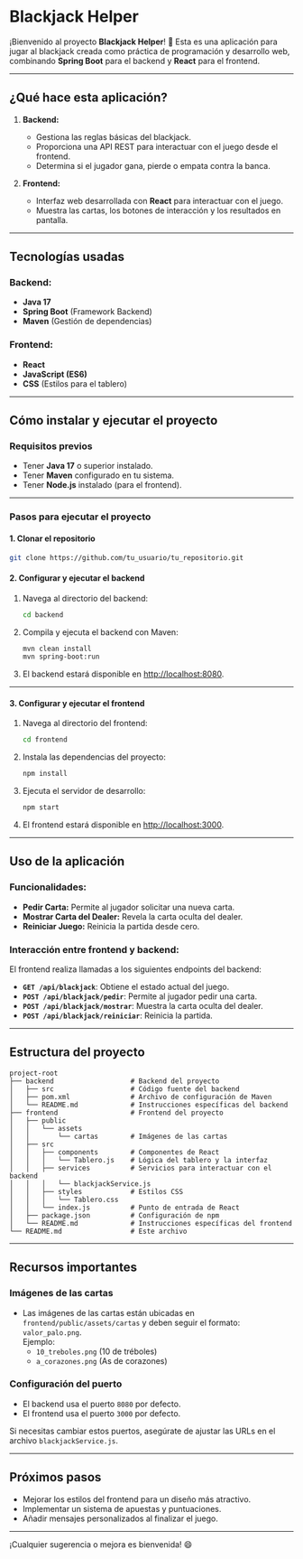 # **Blackjack Helper**

¡Bienvenido al proyecto **Blackjack Helper**! 🎴 Esta es una aplicación para jugar al blackjack creada como práctica de programación y desarrollo web, combinando **Spring Boot** para el backend y **React** para el frontend.

---

## **¿Qué hace esta aplicación?**

1. **Backend:**  
   - Gestiona las reglas básicas del blackjack.  
   - Proporciona una API REST para interactuar con el juego desde el frontend.  
   - Determina si el jugador gana, pierde o empata contra la banca.

2. **Frontend:**  
   - Interfaz web desarrollada con **React** para interactuar con el juego.  
   - Muestra las cartas, los botones de interacción y los resultados en pantalla.

---

## **Tecnologías usadas**

### Backend:
- **Java 17**
- **Spring Boot** (Framework Backend)
- **Maven** (Gestión de dependencias)

### Frontend:
- **React**
- **JavaScript (ES6)**  
- **CSS** (Estilos para el tablero)

---

## **Cómo instalar y ejecutar el proyecto**

### **Requisitos previos**

- Tener **Java 17** o superior instalado.
- Tener **Maven** configurado en tu sistema.
- Tener **Node.js** instalado (para el frontend).

---

### **Pasos para ejecutar el proyecto**

#### **1. Clonar el repositorio**
```bash
git clone https://github.com/tu_usuario/tu_repositorio.git
```

#### **2. Configurar y ejecutar el backend**
1. Navega al directorio del backend:
   ```bash
   cd backend
   ```
2. Compila y ejecuta el backend con Maven:
   ```bash
   mvn clean install
   mvn spring-boot:run
   ```
3. El backend estará disponible en [http://localhost:8080](http://localhost:8080).

---

#### **3. Configurar y ejecutar el frontend**
1. Navega al directorio del frontend:
   ```bash
   cd frontend
   ```
2. Instala las dependencias del proyecto:
   ```bash
   npm install
   ```
3. Ejecuta el servidor de desarrollo:
   ```bash
   npm start
   ```
4. El frontend estará disponible en [http://localhost:3000](http://localhost:3000).

---

## **Uso de la aplicación**

### Funcionalidades:
- **Pedir Carta:** Permite al jugador solicitar una nueva carta.  
- **Mostrar Carta del Dealer:** Revela la carta oculta del dealer.  
- **Reiniciar Juego:** Reinicia la partida desde cero.

### Interacción entre frontend y backend:
El frontend realiza llamadas a los siguientes endpoints del backend:

- **`GET /api/blackjack`**: Obtiene el estado actual del juego.
- **`POST /api/blackjack/pedir`**: Permite al jugador pedir una carta.  
- **`POST /api/blackjack/mostrar`**: Muestra la carta oculta del dealer.  
- **`POST /api/blackjack/reiniciar`**: Reinicia la partida.

---

## **Estructura del proyecto**

```
project-root
├── backend                   # Backend del proyecto
│   ├── src                   # Código fuente del backend
│   ├── pom.xml               # Archivo de configuración de Maven
│   └── README.md             # Instrucciones específicas del backend
├── frontend                  # Frontend del proyecto
│   ├── public
│   │   └── assets
│   │       └── cartas        # Imágenes de las cartas
│   ├── src
│   │   ├── components        # Componentes de React
│   │   │   └── Tablero.js    # Lógica del tablero y la interfaz
│   │   ├── services          # Servicios para interactuar con el backend
│   │   │   └── blackjackService.js
│   │   ├── styles            # Estilos CSS
│   │   │   └── Tablero.css
│   │   └── index.js          # Punto de entrada de React
│   ├── package.json          # Configuración de npm
│   └── README.md             # Instrucciones específicas del frontend
└── README.md                 # Este archivo
```

---

## **Recursos importantes**

### **Imágenes de las cartas**
- Las imágenes de las cartas están ubicadas en `frontend/public/assets/cartas` y deben seguir el formato:  
  `valor_palo.png`.  
  Ejemplo:
  - `10_treboles.png` (10 de tréboles)
  - `a_corazones.png` (As de corazones)

### **Configuración del puerto**
- El backend usa el puerto `8080` por defecto.  
- El frontend usa el puerto `3000` por defecto.  

Si necesitas cambiar estos puertos, asegúrate de ajustar las URLs en el archivo `blackjackService.js`.

---

## **Próximos pasos**
- Mejorar los estilos del frontend para un diseño más atractivo.
- Implementar un sistema de apuestas y puntuaciones.
- Añadir mensajes personalizados al finalizar el juego.

---

¡Cualquier sugerencia o mejora es bienvenida! 😄
